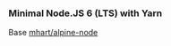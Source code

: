 ### Minimal Node.JS 6 (LTS) with Yarn
Base [mhart/alpine-node](https://github.com/mhart/alpine-node)